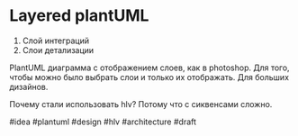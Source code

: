 # Layered plantUML

1. Слой интеграций
2. Слои детализации 

PlantUML диаграмма с отображением слоев, как в photoshop. Для того, чтобы можно было выбрать слои и только их отображать. Для больших дизайнов. 

Почему стали использовать hlv? Потому что с сиквенсами сложно.

#idea #plantuml #design #hlv #architecture
#draft